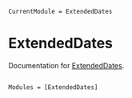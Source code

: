 ```@meta
CurrentModule = ExtendedDates
```

# ExtendedDates

Documentation for [ExtendedDates](https://github.com/DynareJulia/ExtendedDates.jl).

```@index
```

```@autodocs
Modules = [ExtendedDates]
```
